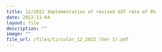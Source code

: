 ```yaml
---
title: 12/2022 Implementation of revised GST rate of 8%
date: 2022-11-04
layout: file
description: ""
image: ""
file_url: /files/Circular_12_2022 (Ver 1).pdf
---
```


